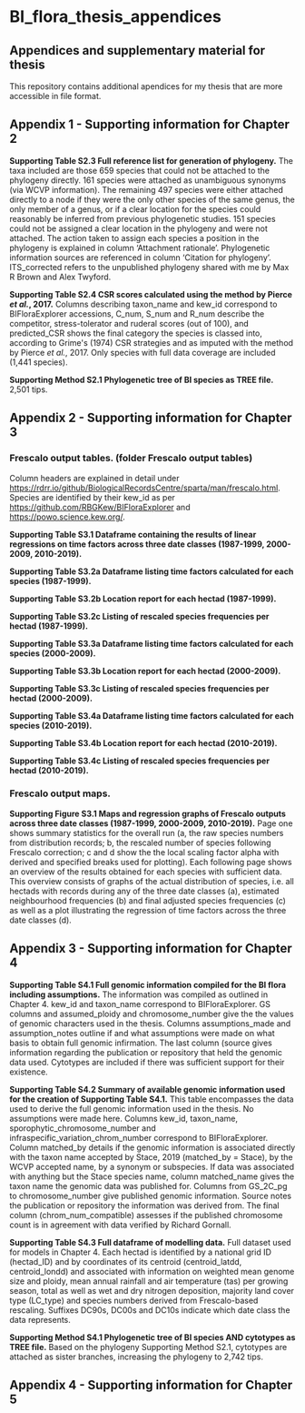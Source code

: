 # BI_flora_thesis_appendices
## Appendices and supplementary material for thesis

This repository contains additional apendices for my thesis that are more accessible in file format.

## Appendix 1 - Supporting information for Chapter 2

**Supporting Table S2.3 Full reference list for generation of phylogeny.** The taxa included are those 659 species that could not be attached to the phylogeny directly. 161 species were attached as unambiguous synonyms (via WCVP information). The remaining 497 species were either attached directly to a node if they were the only other species of the same genus, the only member of a genus, or if a clear location for the species could reasonably be inferred from previous phylogenetic studies. 151 species could not be assigned a clear location in the phylogeny and were not attached. The action taken to assign each species a position in the phylogeny is explained in column ‘Attachment rationale’. Phylogenetic information sources are referenced in column ‘Citation for phylogeny’. ITS_corrected refers to the unpublished phylogeny shared with me by Max R Brown and Alex Twyford. 

**Supporting Table S2.4 CSR scores calculated using the method by Pierce *et al.*, 2017.** Columns describing taxon_name and kew_id correspond to BIFloraExplorer accessions, C_num, S_num and R_num describe the competitor, stress-tolerator and ruderal scores (out of 100), and predicted_CSR shows the final category the species is classed into, according to Grime's (1974) CSR strategies and as imputed with the method by Pierce *et al.*, 2017. Only species with full data coverage are included (1,441 species).

**Supporting Method S2.1 Phylogenetic tree of BI species as TREE file.** 2,501 tips.

## Appendix 2 - Supporting information for Chapter 3

### Frescalo output tables. (folder Frescalo output tables)
Column headers are explained in detail under https://rdrr.io/github/BiologicalRecordsCentre/sparta/man/frescalo.html.
Species are identified by their kew_id as per https://github.com/RBGKew/BIFloraExplorer and https://powo.science.kew.org/.

**Supporting Table S3.1 Dataframe containing the results of linear regressions on time factors across three date classes (1987-1999, 2000-2009, 2010-2019).**


**Supporting Table S3.2a Dataframe listing time factors calculated for each species (1987-1999).**

**Supporting Table S3.2b Location report for each hectad (1987-1999).**

**Supporting Table S3.2c Listing of rescaled species frequencies per hectad (1987-1999).**


**Supporting Table S3.3a Dataframe listing time factors calculated for each species (2000-2009).**

**Supporting Table S3.3b Location report for each hectad (2000-2009).**

**Supporting Table S3.3c Listing of rescaled species frequencies per hectad (2000-2009).**


**Supporting Table S3.4a Dataframe listing time factors calculated for each species (2010-2019).**

**Supporting Table S3.4b Location report for each hectad (2010-2019).**

**Supporting Table S3.4c Listing of rescaled species frequencies per hectad (2010-2019).**


### Frescalo output maps.
**Supporting Figure S3.1 Maps and regression graphs of Frescalo outputs across three date classes (1987-1999, 2000-2009, 2010-2019).** Page one shows summary statistics for the overall run (a, the raw species numbers from distribution records; b, the rescaled number of species following Frescalo correction; c and d show the the local scaling factor alpha with derived and specified breaks used for plotting). Each following page shows an overview of the results obtained for each species with sufficient data. This overview consists of graphs of the actual distribution of species, i.e. all hectads with records during any of the three date classes (a), estimated neighbourhood frequencies (b) and final adjusted species frequencies (c) as well as a plot illustrating the regression of time factors across the three date classes (d). 

## Appendix 3 - Supporting information for Chapter 4

**Supporting Table S4.1 Full genomic information compiled for the BI flora including assumptions.** The information was compiled as outlined in Chapter 4. kew_id and taxon_name correspond to BIFloraExplorer. GS columns and assumed_ploidy and chromosome_number give the the values of genomic characters used in the thesis. Columns assumptions_made and assumption_notes outline if and what assumptions were made on what basis to obtain full genomic infirmation. The last column (source gives information regarding the publication or repository that held the genomic data used. Cytotypes are included if there was sufficient support for their existence.

**Supporting Table S4.2 Summary of available genomic information used for the creation of Supporting Table S4.1.** This table encompasses the data used to derive the full genomic information used in the thesis. No assumptions were made here. Columns kew_id, taxon_name, sporophytic_chromosome_number and infraspecific_variation_chrom_number correspond to BIFloraExplorer. Column matched_by details if the genomic information is associated directly with the taxon name accepted by Stace, 2019 (matched_by = Stace), by the WCVP accepted name, by a synonym or subspecies. If data was associated with anything but the Stace species name, column matched_name gives the taxon name the genomic data was published for. Columns from GS_2C_pg to chromosome_number give published genomic information. Source notes the publication or repository the information was derived from. The final column (chrom_num_compatible) assesses if the published chromosome count is in agreement with data verified by Richard Gornall. 

**Supporting Table S4.3 Full dataframe of modelling data.** Full dataset used for models in Chapter 4. Each hectad is identified by a national grid ID (hectad_ID) and by coordinates of its centroid (centroid_latdd, centroid_londd) and associated with information on weighted mean genome size and ploidy, mean annual rainfall and air temperature (tas) per growing season, total as well as wet and dry nitrogen deposition, majority land cover type (LC_type) and species numbers derived from Frescalo-based rescaling. Suffixes DC90s, DC00s and DC10s indicate which date class the data represents.

**Supporting Method S4.1 Phylogenetic tree of BI species AND cytotypes as TREE file.** Based on the phylogeny Supporting Method S2.1, cytotypes are attached as sister branches, increasing the phylogeny to 2,742 tips.

## Appendix 4 - Supporting information for Chapter 5
